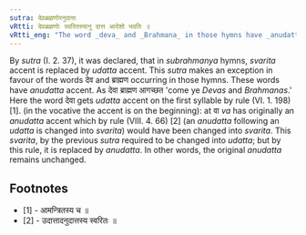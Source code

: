 ```yaml
---
sutra: देवब्रह्मणोरनुदात्तः
vRtti: देवब्रह्मणोः स्वरितस्यानु दात्त आदेशो भवति ॥
vRtti_eng: "The word _deva_ and _Brahmana_ in those hymns have _anudatta_ accent."
---
```

By _sutra_ (I. 2. 37), it was declared, that in _subrahmanya_ hymns, _svarita_ accent is replaced by _udatta_ accent. This _sutra_ makes an exception in favour of the words देव and ब्राह्मण occurring in those hymns. These words have _anudatta_ accent. As देवा ब्राह्मण आगच्छत 'come ye _Devas_ and _Brahmanas_.' Here the word देवा gets _udatta_ accent on the first syllable by rule (VI. 1. 198) \[1\]. (in the vocative the accent is on the beginning): at वा _va_ has originally an _anudatta_ accent which by rule (VIII. 4. 66) \[2\] (an _anudatta_ following an _udatta_ is changed into _svarita_) would have been changed into _svarita_. This _svarita_, by the previous _sutra_ required to be changed into _udatta_; but by this rule, it is replaced by _anudatta_. In other words, the original _anudatta_ remains unchanged.

## Footnotes
- [1] - आमन्त्रितस्य च ॥
- [2] - उदात्तादनुदात्तस्य स्वरितः ॥
